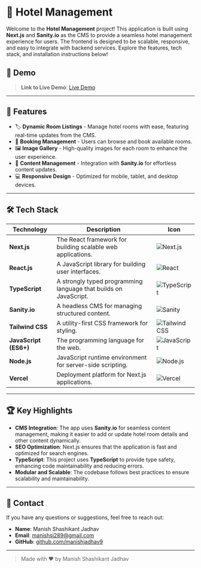 # 🏨 Hotel Management

Welcome to the **Hotel Management** project! This application is built using **Next.js** and **Sanity.io** as the CMS to provide a seamless hotel management experience for users. The frontend is designed to be scalable, responsive, and easy to integrate with backend services. Explore the features, tech stack, and installation instructions below!

## 📸 Demo

> **Link to Live Demo**: [Live Demo](https://lamaisonblanche.vercel.app)

---

## 🚀 Features

- 🏷️ **Dynamic Room Listings** - Manage hotel rooms with ease, featuring real-time updates from the CMS.
- 📅 **Booking Management** - Users can browse and book available rooms.
- 🖼️ **Image Gallery** - High-quality images for each room to enhance the user experience.
- 📜 **Content Management** - Integration with **Sanity.io** for effortless content updates.
- 💻 **Responsive Design** - Optimized for mobile, tablet, and desktop devices.
  
---

## 🛠️ Tech Stack

| **Technology**          | **Description**                                                                                   | **Icon**                                                                                  |
|-------------------------|---------------------------------------------------------------------------------------------------|-------------------------------------------------------------------------------------------|
| **Next.js**              | The React framework for building scalable web applications.                                       | ![Next.js](https://img.shields.io/badge/Next.js-000000?style=for-the-badge&logo=nextdotjs)|
| **React.js**             | A JavaScript library for building user interfaces.                                                | ![React](https://img.shields.io/badge/React.js-20232A?style=for-the-badge&logo=react)      |
| **TypeScript**           | A strongly typed programming language that builds on JavaScript.                                  | ![TypeScript](https://img.shields.io/badge/TypeScript-007ACC?style=for-the-badge&logo=typescript)|
| **Sanity.io**            | A headless CMS for managing structured content.                                                   | ![Sanity](https://img.shields.io/badge/Sanity.io-F03E2F?style=for-the-badge&logo=sanity)   |
| **Tailwind CSS**         | A utility-first CSS framework for styling.                                                        | ![Tailwind CSS](https://img.shields.io/badge/Tailwind_CSS-38B2AC?style=for-the-badge&logo=tailwind-css)|
| **JavaScript (ES6+)**    | The programming language for the web.                                                             | ![JavaScript](https://img.shields.io/badge/JavaScript-F7DF1E?style=for-the-badge&logo=javascript)|
| **Node.js**              | JavaScript runtime environment for server-side scripting.                                         | ![Node.js](https://img.shields.io/badge/Node.js-339933?style=for-the-badge&logo=node-dot-js)|
| **Vercel**               | Deployment platform for Next.js applications.                                                     | ![Vercel](https://img.shields.io/badge/Vercel-000000?style=for-the-badge&logo=vercel)      |

---


## 🏆 Key Highlights

- **CMS Integration**: The app uses **Sanity.io** for seamless content management, making it easier to add or update hotel room details and other content dynamically.
- **SEO Optimization**: Next.js ensures that the application is fast and optimized for search engines.
- **TypeScript**: This project uses **TypeScript** to provide type safety, enhancing code maintainability and reducing errors.
- **Modular and Scalable**: The codebase follows best practices to ensure scalability and maintainability.

---


## 📧 Contact

If you have any questions or suggestions, feel free to reach out:

- **Name**: Manish Shashikant Jadhav
- **Email**: [manishsj289@gmail.com](mailto:manishsj289@gmail.com)
- **GitHub**: [github.com/manishjadhav9](https://github.com/manishjadhav9)

---

> Made with ❤️ by Manish Shashikant Jadhav
